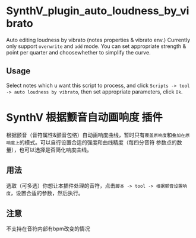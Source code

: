 # SynthV_plugin_auto_loudness_by_vibrato

Auto editing loudness by vibrato (notes properties &amp; vibrato env.) Currently only support `overwrite` and `add` mode. You can set appropriate strength & point per quarter and choosewhether to simplify the curve.

## Usage

Select notes which u want this script to process, and click `Scripts -> tool -> auto loudness by vibrato`, then set appropriate parameters, click `Ok`.

# SynthV 根据颤音自动画响度 插件

根据颤音（音符属性&颤音包络）自动画响度曲线，暂时只有`覆盖原响度`和`叠加在原响度上`的模式。可以自行设置合适的强度和曲线精度（每四分音符 参数点的数量），也可以选择是否简化响度曲线。

## 用法

选取（可多选）你想让本插件处理的音符，点击`脚本 -> tool -> 根据颤音设置响度`，设置合适的参数，然后执行。

## 注意

不支持在音符内部有bpm改变的情况
